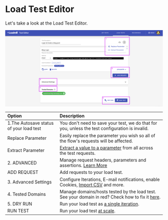 # Load Test Editor

Let's take a look at the Load Test Editor.

![](../../.gitbook/assets/screenshot-34-.png)

| Option  | Description |
| :--- | :--- |
| 1.The Autosave status of your load test | You don't need to save your test, we do that for you, unless the test configuration is invalid. |
| Replace Parameter | Easily replace the parameter you wish so all of the flow's requests will be affected. |
| Extract Parameter | [Extract a value to a parameter](https://docs.loadmill.com/load-testing/working-with-the-test-editor/quick-parameter-editing) from all across the test requests. |
| 2. ADVANCED | Manage request headers, parameters and assertions. [Learn More](https://docs.loadmill.com/api-testing/test-suite-editor/request-editor)  |
| ADD REQUEST | Add requests to your load test. |
| 3. Advanced Settings | Configure Iterations, E-mail notifications, enable Cookies, [Import CSV](https://docs.loadmill.com/load-testing/working-with-the-test-editor/data-from-csv-files) and more. |
| 4. Tested Domains | Manage domains/hosts tested by the load test. See your domain in red? Check how to fix it [here](https://docs.loadmill.com/load-testing/setup/domain-verification). |
| 5. DRY RUN | Run your load test as [a single iteration](https://docs.loadmill.com/load-testing/getting-started#running-a-trial-test). |
| RUN TEST | Run your load test [at scale](https://docs.loadmill.com/getting-started/getting-started-1#running-a-load-test-at-scale). |







